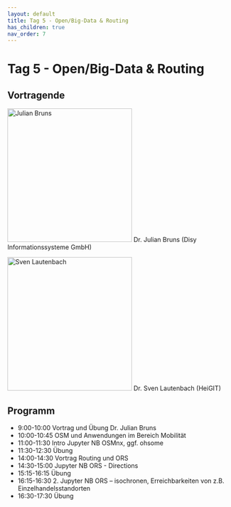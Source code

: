 ```yaml
---
layout: default
title: Tag 5 - Open/Big-Data & Routing
has_children: true
nav_order: 7
---
```


# Tag 5 - Open/Big-Data & Routing 
## Vortragende

<p>
<img src="https://raw.githubusercontent.com/heikalab/urbandatascience/main/images/bruns.jpg" alt="Julian Bruns" style="align:left; width:280px;height:300px;">
Dr. Julian Bruns (Disy Informationssysteme GmbH)
</p>

<p>
<img src="https://raw.githubusercontent.com/heikalab/urbandatascience/main/images/lautenbach.jpg" alt="Sven Lautenbach" style="align:left; width:280px;height:300px;">
Dr. Sven Lautenbach (HeiGIT)
</p>

## Programm

* 9:00-10:00 Vortrag und Übung Dr. Julian Bruns
* 10:00-10:45 OSM und Anwendungen im Bereich Mobilität
* 11:00-11:30 Intro Jupyter NB OSMnx, ggf. ohsome
* 11:30-12:30 Übung
* 14:00-14:30 Vortrag Routing und ORS
* 14:30-15:00 Jupyter NB ORS - Directions
* 15:15-16:15 Übung
* 16:15-16:30 2. Jupyter NB ORS – isochronen, Erreichbarkeiten von z.B. Einzelhandelsstandorten
* 16:30-17:30 Übung
